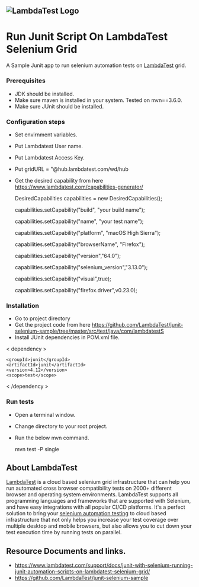 ![LambdaTest Logo](https://www.lambdatest.com/static/images/logo.svg)
---

# Run Junit Script On LambdaTest Selenium Grid
A Sample Junit app to run selenium automation tests on [LambdaTest](https://www.lambdatest.com/) grid. 

### Prerequisites
- JDK should be installed.
- Make sure maven is installed in your system. Tested on mvn==3.6.0.
- Make sure JUnit should be installed.

### Configuration steps

- Set envirnment variables.
- Put Lambdatest User name.
- Put Lambdatest Access Key.
- Put gridURL = "@hub.lambdatest.com/wd/hub
- Get the desired capability from here https://www.lambdatest.com/capabilities-generator/

  DesiredCapabilities capabilities = new DesiredCapabilities();
  
  capabilities.setCapability("build", "your build name");
  
  capabilities.setCapability("name", "your test name");
  
  capabilities.setCapability("platform", "macOS High Sierra");
  
  capabilities.setCapability("browserName", "Firefox");
  
  capabilities.setCapability("version","64.0");
  
  capabilities.setCapability("selenium_version","3.13.0");
  
  capabilities.setCapability("visual",true);
  
  capabilities.setCapability("firefox.driver",v0.23.0);


### Installation

- Go to project directory
- Get the project code from here https://github.com/LambdaTest/junit-selenium-sample/tree/master/src/test/java/com/lambdatestS
- Install JUnit dependencies in POM.xml file.
 
 < dependency >
 
    <groupId>junit</groupId>
    <artifactId>junit</artifactId>
    <version>4.12</version>
    <scope>test</scope>  
    
< /dependency >


### Run tests

- Open a terminal window.
- Change directory to your root project.
- Run the below mvn command.

   mvn test -P single


 ## About LambdaTest
[LambdaTest](https://www.lambdatest.com/) is a cloud based selenium grid infrastructure that can help you run automated cross browser compatibility tests on 2000+ different browser and operating system environments. LambdaTest supports all programming languages and frameworks that are supported with Selenium, and have easy integrations with all popular CI/CD platforms. It's a perfect solution to bring your [selenium automation testing](https://www.lambdatest.com/selenium-automation) to cloud based infrastructure that not only helps you increase your test coverage over multiple desktop and mobile browsers, but also allows you to cut down your test execution time by running tests on parallel.

## Resource Documents and links.

- https://www.lambdatest.com/support/docs/junit-with-selenium-running-junit-automation-scripts-on-lambdatest-selenium-grid/
- https://github.com/LambdaTest/junit-selenium-sample



